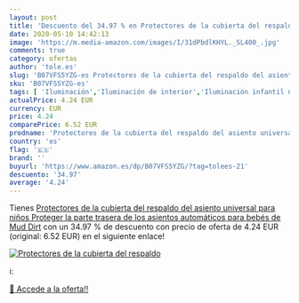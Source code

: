 ```yaml
---
layout: post
title: 'Descuento del 34.97 % en Protectores de la cubierta del respaldo '
date: 2020-05-10 14:42:13
image: 'https://m.media-amazon.com/images/I/31dPbdlKHYL._SL400_.jpg'
comments: true
category: ofertas
author: 'tole.es'
slug: 'B07VFS5YZG-es Protectores de la cubierta del respaldo del asiento...'
sku: 'B07VFS5YZG-es'
tags: [ 'Iluminación','Iluminación de interior','Iluminación infantil nocturna','Lámparas e iluminación infantil','bebés', ]
actualPrice: 4.24 EUR
currency: EUR
price: 4.24
comparePrice: 6.52 EUR
prodname: 'Protectores de la cubierta del respaldo del asiento universal para niños Proteger la parte trasera de los asientos automáticos para bebés de Mud Dirt'
country: 'es'
flag: '🇪🇸'
brand: ''
buyurl: 'https://www.amazon.es/dp/B07VFS5YZG/?tag=tolees-21'
descuento: '34.97'
average: '4.24'
---
```


Tienes [Protectores de la cubierta del respaldo del asiento universal para niños Proteger la parte trasera de los asientos automáticos para bebés de Mud Dirt](https://www.amazon.es/dp/B07VFS5YZG/?tag=tolees-21) con un 34.97 % de descuento con precio de oferta de 4.24 EUR (original: 6.52 EUR) en el siguiente enlace!

[![Protectores de la cubierta del respaldo ](https://m.media-amazon.com/images/I/31dPbdlKHYL._SL400_.jpg)](https://www.amazon.es/dp/B07VFS5YZG/?tag=tolees-21)

ℹ️:


[🛒 Accede a la oferta!!](https://www.amazon.es/dp/B07VFS5YZG/?tag=tolees-21)
